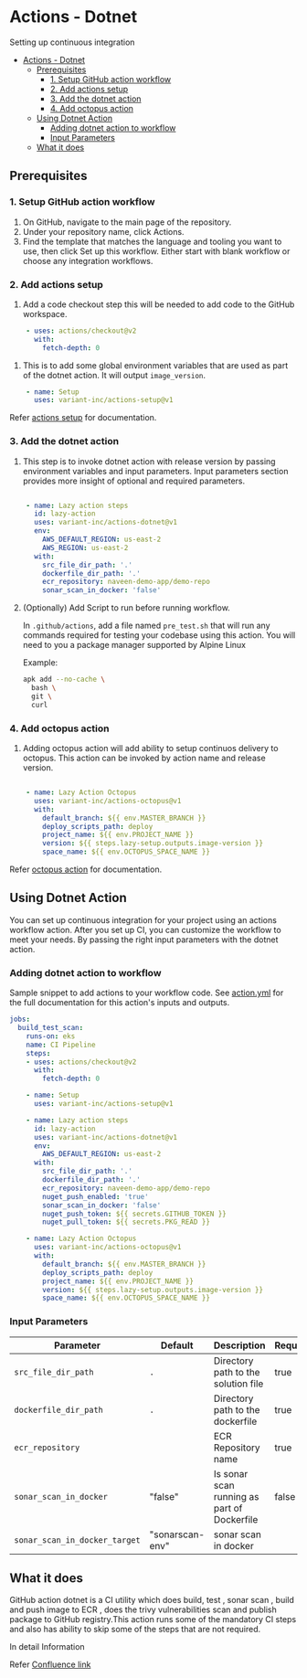 # Actions - Dotnet

Setting up continuous integration

- [Actions - Dotnet](#actions---dotnet)
  - [Prerequisites](#prerequisites)
    - [1. Setup GitHub action workflow](#1-setup-github-action-workflow)
    - [2. Add actions setup](#2-add-actions-setup)
    - [3. Add the dotnet action](#3-add-the-dotnet-action)
    - [4. Add octopus action](#4-add-octopus-action)
  - [Using Dotnet Action](#using-dotnet-action)
    - [Adding dotnet action to workflow](#adding-dotnet-action-to-workflow)
    - [Input Parameters](#input-parameters)
  - [What it does](#what-it-does)

## Prerequisites

### 1. Setup GitHub action workflow

1. On GitHub, navigate to the main page of the repository.
2. Under your repository name, click Actions.
3. Find the template that matches the language and tooling you want to use, then click Set up this workflow. Either start with blank workflow or choose any integration workflows.

### 2. Add actions setup

1. Add a code checkout step this will be needed to add code to the GitHub workspace.

```yaml
    - uses: actions/checkout@v2
      with:
        fetch-depth: 0
```

1. This is to add some global environment variables that are used as part of the dotnet action. It will output `image_version`.

```yaml
    - name: Setup
      uses: variant-inc/actions-setup@v1
```

Refer [actions setup](https://github.com/variant-inc/actions-setup/blob/master/README.md) for documentation.

### 3. Add the dotnet action

1. This step is to invoke dotnet action with release version by passing environment variables and input parameters. Input parameters section provides more insight of optional and required parameters.

```yaml

    - name: Lazy action steps
      id: lazy-action
      uses: variant-inc/actions-dotnet@v1
      env:
        AWS_DEFAULT_REGION: us-east-2
        AWS_REGION: us-east-2
      with:
        src_file_dir_path: '.'
        dockerfile_dir_path: '.'
        ecr_repository: naveen-demo-app/demo-repo
        sonar_scan_in_docker: 'false'

```

2. (Optionally) Add Script to run before running workflow.

    In `.github/actions`, add a file named `pre_test.sh` that will run any commands required for testing your codebase using this action. You will need to you a package manager supported by Alpine Linux

    Example:

    ```bash
    apk add --no-cache \
      bash \
      git \
      curl
    ```

### 4. Add octopus action

1. Adding octopus action will add ability to setup continuos delivery to octopus. This action can be invoked by action name and release version.

```yaml

    - name: Lazy Action Octopus
      uses: variant-inc/actions-octopus@v1
      with:
        default_branch: ${{ env.MASTER_BRANCH }}
        deploy_scripts_path: deploy
        project_name: ${{ env.PROJECT_NAME }}
        version: ${{ steps.lazy-setup.outputs.image-version }}
        space_name: ${{ env.OCTOPUS_SPACE_NAME }}

```

Refer [octopus action](https://github.com/variant-inc/actions-octopus/blob/master/README.md) for documentation.

## Using Dotnet Action

You can set up continuous integration for your project using an actions workflow action.
After you set up CI, you can customize the workflow to meet your needs. By passing the right input parameters with the dotnet action.

### Adding dotnet action to workflow

Sample snippet to add actions to your workflow code.
See [action.yml](action.yml) for the full documentation for this action's inputs and outputs.

```yaml
jobs:
  build_test_scan:
    runs-on: eks
    name: CI Pipeline
    steps:
    - uses: actions/checkout@v2
      with:
        fetch-depth: 0

    - name: Setup
      uses: variant-inc/actions-setup@v1

    - name: Lazy action steps
      id: lazy-action
      uses: variant-inc/actions-dotnet@v1
      env:
        AWS_DEFAULT_REGION: us-east-2
      with:
        src_file_dir_path: '.'
        dockerfile_dir_path: '.'
        ecr_repository: naveen-demo-app/demo-repo
        nuget_push_enabled: 'true'
        sonar_scan_in_docker: 'false'
        nuget_push_token: ${{ secrets.GITHUB_TOKEN }}
        nuget_pull_token: ${{ secrets.PKG_READ }}

    - name: Lazy Action Octopus
      uses: variant-inc/actions-octopus@v1
      with:
        default_branch: ${{ env.MASTER_BRANCH }}
        deploy_scripts_path: deploy
        project_name: ${{ env.PROJECT_NAME }}
        version: ${{ steps.lazy-setup.outputs.image-version }}
        space_name: ${{ env.OCTOPUS_SPACE_NAME }}

```

### Input Parameters

| Parameter                     | Default         | Description                                                                  | Required |
| ----------------------------- | --------------- | ---------------------------------------------------------------------------- | -------- |
| `src_file_dir_path`           | `.`             | Directory path to the solution file                                          | true     |
| `dockerfile_dir_path`         | `.`             | Directory path to the dockerfile                                             | true     |
| `ecr_repository`              |                 | ECR Repository name                                                          | true     |
| `sonar_scan_in_docker`        | "false"         | Is sonar scan running as part of Dockerfile                                  | false    |
| `sonar_scan_in_docker_target` | "sonarscan-env" | sonar scan in docker

## What it does

GitHub action dotnet is a CI utility which does build, test , sonar scan , build and push image to ECR , does the trivy vulnerabilities scan and publish package to GitHub registry.This action runs some of the mandatory CI steps and also has ability to skip some of the steps that are not required.

In detail Information

Refer [Confluence link](https://usxtech.atlassian.net/wiki/spaces/CLOUD/pages/1346404365/Lazy+Github+Action+Dotnet)
